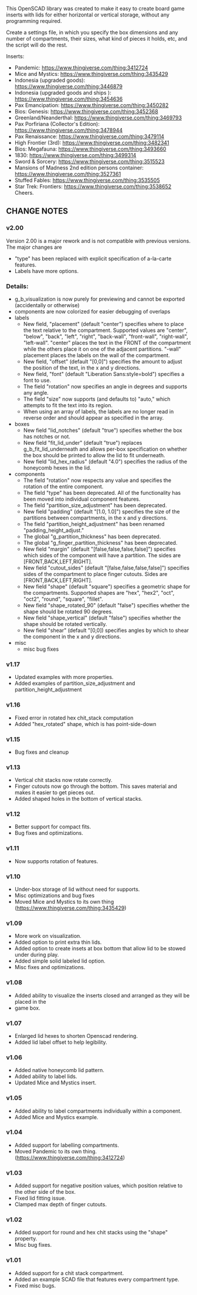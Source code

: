 This OpenSCAD library was created to make it easy to create board game inserts with lids for either horizontal or vertical storage, without any programming required.

Create a settings file, in which you specify the box dimensions and any number of compartments, their sizes, what kind of pieces it holds, etc, and the script will do the rest.

Inserts:

- Pandemic: https://www.thingiverse.com/thing:3412724
- Mice and Mystics: https://www.thingiverse.com/thing:3435429
- Indonesia (upgraded goods): https://www.thingiverse.com/thing:3446879
- Indonesia (upgraded goods and ships ): https://www.thingiverse.com/thing:3454636
- Pax Emancipation: https://www.thingiverse.com/thing:3450282
- Bios: Genesis: https://www.thingiverse.com/thing:3452368
- Greenland/Neanderthal: https://www.thingiverse.com/thing:3469793
- Pax Porfiriana (Collector's Edition): https://www.thingiverse.com/thing:3478944
- Pax Renaissance: https://www.thingiverse.com/thing:3479114
- High Frontier (3rd): https://www.thingiverse.com/thing:3482341
- Bios: Megafauna: https://www.thingiverse.com/thing:3493660
- 1830: https://www.thingiverse.com/thing:3499314
- Sword & Sorcery: https://www.thingiverse.com/thing:3515523
- Mansions of Madness 2nd edition persons container: https://www.thingiverse.com/thing:3527361
- Stuffed Fables: https://www.thingiverse.com/thing:3535505
- Star Trek: Frontiers: https://www.thingiverse.com/thing:3538652
Cheers.

## CHANGE NOTES

### v2.00

Version 2.00 is a major rework and is not compatible with previous versions. 
The major changes are
- "type" has been replaced with explicit specification of a-la-carte features.
- Labels have more options.

### Details: 

- g_b_visualization is now purely for previewing and cannot be exported (accidentally or otherwise)
- components are now colorized for easier debugging of overlaps
- labels
    - New field, "placement" (default "center") specifies where to place the text relative to the compartment. 
        Supported values are "center", "below", "back", "left", "right", "back-wall", "front-wall", "right-wall", "left-wall".
         "center" places the text in the FRONT of the compartment while the others place it on one of the adjacent partitions.
         "-wall" placement places the labels on the wall of the compartment.
    - New field, "offset" (default "[0,0]") specifies the amount to adjust the position of the text, in the x and y directions.
    - New field, "font" (default "Liberation Sans:style=bold") specifies a font to use.
    - The field "rotation" now specifies an angle in degrees and supports any angle.
    - The field "size" now supports (and defaults to) "auto," which attempts to fit the text into its region.
    - When using an array of labels, the labels are no longer read in reverse order and should appear as specified in the array.
- boxes
    - New field "lid_notches" (default "true") specifies whether the box has notches or not.
    - New field "fit_lid_under" (default "true") replaces g_b_fit_lid_underneath and allows per-box specification on whether the box should be printed to allow the lid to fit underneath.
    - New field "lid_hex_radius" (default "4.0") specifies the radius of the honeycomb hexes in the lid.
- components
    - The field "rotation" now respects any value and specifies the rotation of the entire component.
    - The field "type" has been deprecated. All of the functionality has been moved into individual component features.
    - The field "partition_size_adjustment" has been deprecated.
    - New field "padding" (default "[1.0, 1.0]") specifies the size of the partitions between compartments, in the x and y directions.
    - The field "partition_height_adjustment" has been renamed "padding_height_adjust."
    - The global "g_partition_thickness" has been deprecated.
    - The global "g_finger_partition_thickness" has been deprecated.
    - New field "margin" (default "[false,false,false,false]") specifies which sides of the component will have a partition. The sides are [FRONT,BACK,LEFT,RIGHT].
    - New field "cutout_sides" (default "[false,false,false,false]") specifies sides of the compartment to place finger cutouts. Sides are [FRONT,BACK,LEFT,RIGHT]. 
    - New field "shape" (default "square") specifies a geometric shape for the compartments. Supported shapes are "hex", "hex2", "oct", "oct2", "round", "square", "fillet".
    - New field "shape_rotated_90" (default "false") specifies whether the shape should be rotated 90 degrees.
    - New field "shape_vertical" (default "false") specifies whether the shape should be rotated vertically.
    - New field "shear" (default "[0,0]) specifies angles by which to shear the component in the x and y directions.
- misc
    - misc bug fixes

### v1.17

- Updated examples with more properties.
- Added examples of partition_size_adjustment and partition_height_adjustment

### v1.16

- Fixed error in rotated hex chit_stack computation
- Added "hex_rotated" shape, which is has point-side-down

### v1.15

- Bug fixes and cleanup

### v1.13

- Vertical chit stacks now rotate correctly.
- Finger cutouts now go through the bottom. This saves material and makes it easier to get pieces out.
- Added shaped holes in the bottom of vertical stacks.

### v1.12

- Better support for compact fits.
- Bug fixes and optimizations.

### v1.11

- Now supports rotation of features.

### v1.10

- Under-box storage of lid without need for supports.
- Misc optimizations and bug fixes
- Moved Mice and Mystics to its own thing (https://www.thingiverse.com/thing:3435429)

### v1.09

- More work on visualization.
- Added option to print extra thin lids.
- Added option to create insets at box bottom that allow lid to be stowed under during play.
- Added simple solid labeled lid option.
- Misc fixes and optimizations.

### v1.08

- Added ability to visualize the inserts closed and arranged as they will be placed in the
- game box.

### v1.07

- Enlarged lid hexes to shorten Openscad rendering.
- Added lid label offset to help legibility.

### v1.06

- Added native honeycomb lid pattern.
- Added ability to label lids.
- Updated Mice and Mystics insert.

### v1.05

- Added ability to label compartments individually within a component.
- Added Mice and Mystics example.

### v1.04

- Added support for labelling compartments.
- Moved Pandemic to its own thing. (https://www.thingiverse.com/thing:3412724)

### v1.03

- Added support for negative position values, which position relative to the other side of the box.
- Fixed lid fitting issue.
- Clamped max depth of finger cutouts.

### v1.02

- Added support for round and hex chit stacks using the "shape" property.
- Misc bug fixes.

### v1.01

- Added support for a chit stack compartment.
- Added an example SCAD file that features every compartment type.
- Fixed misc bugs.
